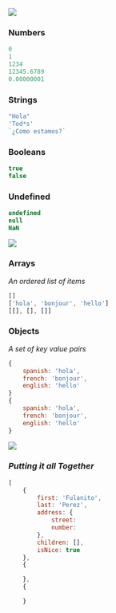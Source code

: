![](https://dummyimage.com/3000x2000/ffffff/000000.jpg&text=+++++++++JS+DATA+TYPES+++++++++)

### Numbers

```js
0
1
1234
12345.6789
0.00000001
```

### Strings

```js
"Hola"
'Tod*s'
`¿Como estamos?`
```

### Booleans

```js
true
false
```

### Undefined

```js
undefined
null
NaN
```

![](https://dummyimage.com/3000x1000/ffffff/000000.jpg&text=+)

### Arrays

_An ordered list of items_

```js
[]
['hola', 'bonjour', 'hello']
[[], [], []]
```

### Objects

_A set of key value pairs_

```js
{
    spanish: 'hola',
    french: 'bonjour',
    english: 'hello'
}
{
    spanish: 'hola',
    french: 'bonjour',
    english: 'hello'
}
```

![](https://dummyimage.com/3000x2000/ffffff/000000.jpg&text=++++++++++++++JSON++++++++++++++)

### _Putting it all Together_

```js
[
    {
        first: 'Fulanito',
        last: 'Perez',
        address: {
            street: 
            number: 
        },
        children: [],
        isNice: true
    },
    {

    },
    {

    }
```